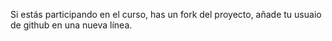Si estás participando en el curso, has un fork del proyecto, añade tu usuaio de
github en una nueva línea.
